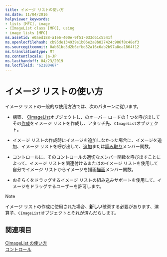 ```yaml
---
title: イメージ リストの使い方
ms.date: 11/04/2016
helpviewer_keywords:
- lists [MFC], image
- CImageList class [MFC], using
- image lists [MFC]
ms.assetid: e0aed188-a1e6-400e-9f51-033d61c5541f
ms.openlocfilehash: cb95de134939e1b06e2a8b827424c986f8c48ef3
ms.sourcegitcommit: 0ab61bc3d2b6cfbd52a16c6ab2b97a8ea1864f12
ms.translationtype: MT
ms.contentlocale: ja-JP
ms.lasthandoff: 04/23/2019
ms.locfileid: "62180467"
---
```

# <a name="using-an-image-list"></a>イメージ リストの使い方

イメージ リストの一般的な使用方法では、次のパターンに従います。

- 構築、 [CImageList](../mfc/reference/cimagelist-class.md)オブジェクトし、のオーバー ロードの 1 つを呼び出してその[作成](../mfc/reference/cimagelist-class.md#create)をイメージ リストを作成し、アタッチ先、`CImageList`オブジェクト。

- イメージ リストの作成時にイメージを追加しなかった場合に、イメージを追加、イメージ リストを呼び出して、[追加](../mfc/reference/cimagelist-class.md#add)または[読み取り](../mfc/reference/cimagelist-class.md#read)メンバー関数。

- コントロールに、そのコントロールの適切なメンバー関数を呼び出すことによって、イメージ リストを関連付けるまたはのイメージ リストを使用して自分でイメージ リストからイメージを描画[描画](../mfc/reference/cimagelist-class.md#draw)メンバー関数。

- おそらくをドラッグするイメージ リストの組み込みサポートを使用して、イメージをドラッグするユーザーを許可します。

> [!NOTE]
>  イメージ リストの作成に使用された場合、**新しい**破棄する必要があります、演算子、`CImageList`オブジェクトとそれが済んだらします。

## <a name="see-also"></a>関連項目

[CImageList の使い方](../mfc/using-cimagelist.md)<br/>
[コントロール](../mfc/controls-mfc.md)

